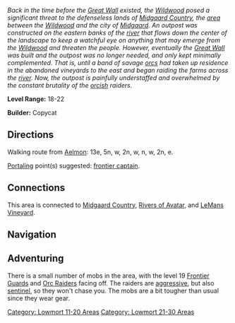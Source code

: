 *Back in the time before the [Great
Wall](:Category:_Highways/Great_Wall "wikilink") existed, the
[Wildwood](:Category:_Wildwood "wikilink") posed a significant threat to
the defenseless lands of [Midgaard
Country](:Category:_Midgaard_Country "wikilink"), the
[area](:Category:_Areas "wikilink") between the
[Wildwood](:Category:_Wildwood "wikilink") and the city of
[Midgaard](:Category:_Midgaard "wikilink"). An outpost was constructed
on the eastern banks of the
[river](:Category:_Rivers_Of_Avatar "wikilink") that flows down the
center of the landscape to keep a watchful eye on anything that may
emerge from the [Wildwood](:Category:_Wildwood "wikilink") and threaten
the people. However, eventually the [Great
Wall](:Category:_Highways/Great_Wall "wikilink") was built and the
outpost was no longer needed, and only kept minimally complemented. That
is, until a band of savage [orcs](Orcs "wikilink") had taken up
residence in the abandoned vineyards to the east and began raiding the
farms across the [river](:Category:_Rivers_Of_Avatar "wikilink"). Now,
the outpost is painfully understaffed and overwhelmed by the constant
brutality of the [orcish](Orcs "wikilink") raiders.*

**Level Range:** 18-22

**Builder:** Copycat

## Directions

Walking route from [Aelmon](Aelmon "wikilink"): 13e, 5n, w, 2n, w, n, w,
2n, e.

[Portaling](Portal "wikilink") point(s) suggested: [frontier
captain](Frontier_Captain "wikilink").

## Connections

This area is connected to [Midgaard
Country](:Category:Midgaard_Country "wikilink"), [Rivers of
Avatar](:Category:Rivers_Of_Avatar "wikilink"), and [LeMans
Vineyard](:Category:LeMans_Vineyard "wikilink").

## Navigation

## Adventuring

There is a small number of mobs in the area, with the level 19 [Frontier
Guards](Frontier_Guard "wikilink") and [Orc
Raiders](Orc_Raider "wikilink") facing off. The raiders are
[aggressive](Aggressive_Mobs "wikilink"), but also
[sentinel](Sentinel_Mobs "wikilink"), so they won't chase you. The mobs
are a bit tougher than usual since they wear gear.

[Category: Lowmort 11-20
Areas](Category:_Lowmort_11-20_Areas "wikilink") [Category: Lowmort
21-30 Areas](Category:_Lowmort_21-30_Areas "wikilink")
